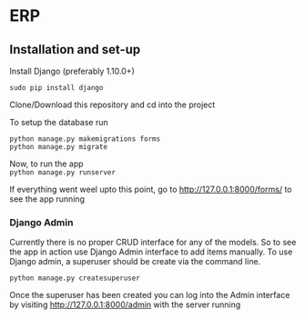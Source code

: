 # ERP

## Installation and set-up  
  
Install Django (preferably 1.10.0+)  
  
`sudo pip install django`
  
    
Clone/Download this repository and cd into the project  
  
To setup the database run
```
python manage.py makemigrations forms
python manage.py migrate
```

Now, to run the app  
`python manage.py runserver`  
  
If everything went weel upto this point, go to http://127.0.0.1:8000/forms/  to see the app running
  
### Django Admin
Currently there is no proper CRUD interface for any of the models. So to see the app in action use Django Admin interface to add items manually.
To use Django admin, a superuser should be create via the command line.
  
`python manage.py createsuperuser`   
  
Once the superuser has been created you can log into the Admin interface by visiting http://127.0.0.1:8000/admin with the server running


